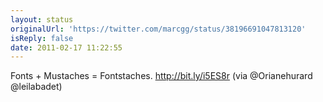 ```yaml
---
layout: status
originalUrl: 'https://twitter.com/marcgg/status/38196691047813120'
isReply: false
date: 2011-02-17 11:22:55
---
```


Fonts + Mustaches = Fontstaches. http://bit.ly/i5ES8r (via @Orianehurard @leilabadet)
